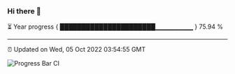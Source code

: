 ### Hi there 👋

⏳ Year progress { ██████████████████████▁▁▁▁▁▁▁▁ } 75.94 %

---

⏰ Updated on Wed, 05 Oct 2022 03:54:55 GMT

![Progress Bar CI](https://github.com/liununu/liununu/workflows/Progress%20Bar%20CI/badge.svg)
